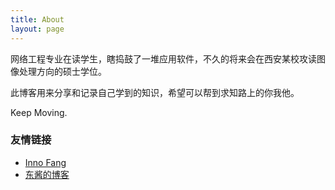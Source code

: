 ```yaml
---
title: About
layout: page
---
```


网络工程专业在读学生，瞎捣鼓了一堆应用软件，不久的将来会在西安某校攻读图像处理方向的硕士学位。
    
此博客用来分享和记录自己学到的知识，希望可以帮到求知路上的你我他。

Keep Moving.

### 友情链接

- [Inno Fang](https://innofang.github.io)
- [东酱的博客](https://dreamyhd.github.io)
